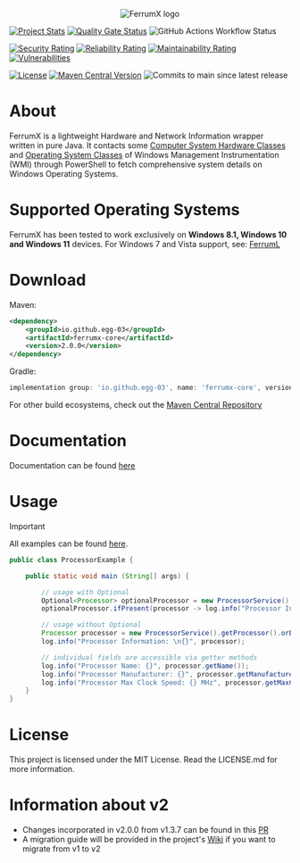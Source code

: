 <p align="center"> 
  <img src="https://github.com/Egg-03/FerrumX/assets/111327101/9aee9cdf-5213-401b-814d-a9738ee1a24c" alt="FerrumX logo">
</p>

[![Project Stats](https://openhub.net/p/FerrumX/widgets/project_thin_badge.gif)](https://openhub.net/p/FerrumX)
[![Quality Gate Status](https://sonarcloud.io/api/project_badges/measure?project=Egg-03_FerrumX&metric=alert_status)](https://sonarcloud.io/summary/new_code?id=Egg-03_FerrumX)
![GitHub Actions Workflow Status](https://img.shields.io/github/actions/workflow/status/Egg-03/FerrumX/.github%2Fworkflows%2Fbuild.yml)


[![Security Rating](https://sonarcloud.io/api/project_badges/measure?project=Egg-03_FerrumX&metric=security_rating)](https://sonarcloud.io/summary/new_code?id=Egg-03_FerrumX)
[![Reliability Rating](https://sonarcloud.io/api/project_badges/measure?project=Egg-03_FerrumX&metric=reliability_rating)](https://sonarcloud.io/summary/new_code?id=Egg-03_FerrumX)
[![Maintainability Rating](https://sonarcloud.io/api/project_badges/measure?project=Egg-03_FerrumX&metric=sqale_rating)](https://sonarcloud.io/summary/new_code?id=Egg-03_FerrumX)
[![Vulnerabilities](https://sonarcloud.io/api/project_badges/measure?project=Egg-03_FerrumX&metric=vulnerabilities)](https://sonarcloud.io/summary/new_code?id=Egg-03_FerrumX)

[![License](https://img.shields.io/github/license/Egg-03/FerrumX)](https://github.com/Egg-03/FerrumX/blob/main/LICENSE)
[![Maven Central Version](https://img.shields.io/maven-central/v/io.github.egg-03/ferrum-x)](https://central.sonatype.com/artifact/io.github.egg-03/ferrum-x)
![Commits to main since latest release](https://img.shields.io/github/commits-since/Egg-03/FerrumX/latest)

# About
FerrumX is a lightweight Hardware and Network Information wrapper written in pure Java. It contacts some [Computer System Hardware Classes](https://learn.microsoft.com/en-us/windows/win32/cimwin32prov/computer-system-hardware-classes) and [Operating System Classes](https://learn.microsoft.com/en-us/windows/win32/cimwin32prov/operating-system-classes) of Windows Management Instrumentation (WMI) through PowerShell to fetch comprehensive system details on Windows Operating Systems.

# Supported Operating Systems
FerrumX has been tested to work exclusively on <strong>Windows 8.1, Windows 10 and Windows 11</strong> devices.
For Windows 7 and Vista support, see: [FerrumL](https://github.com/Egg-03/FerrumL)

# Download
Maven:
```xml
<dependency>
    <groupId>io.github.egg-03</groupId>
    <artifactId>ferrumx-core</artifactId>
    <version>2.0.0</version>
</dependency>
```

Gradle:
```gradle
implementation group: 'io.github.egg-03', name: 'ferrumx-core', version: '2.0.0'
```

For other build ecosystems, check out the [Maven Central Repository](https://central.sonatype.com/artifact/io.github.egg-03/ferrum-x/overview)

# Documentation
Documentation can be found [here](https://egg-03.github.io/FerrumX-Documentation/)

# Usage
> [!IMPORTANT]
> All examples can be found [here](https://github.com/Egg-03/FerrumX/tree/baf00eefa274556c306904e0bf8cb069996a9b8d/ferrumx-examples/src/main/java/org/ferrumx/example).

```java
public class ProcessorExample {

    public static void main (String[] args) {

        // usage with Optional
        Optional<Processor> optionalProcessor = new ProcessorService().getProcessor();
        optionalProcessor.ifPresent(processor -> log.info("Processor Information: \n{}", processor));

        // usage without Optional
        Processor processor = new ProcessorService().getProcessor().orElseThrow(); // will throw NoSuchElementException if not present
        log.info("Processor Information: \n{}", processor);

        // individual fields are accessible via getter methods
        log.info("Processor Name: {}", processor.getName());
        log.info("Processor Manufacturer: {}", processor.getManufacturer());
        log.info("Processor Max Clock Speed: {} MHz", processor.getMaxClockSpeed());
    }
}
```

# License
This project is licensed under the MIT License. Read the LICENSE.md for more information.

# Information about v2

- Changes incorporated in v2.0.0 from v1.3.7 can be found in this [PR](https://github.com/Egg-03/FerrumX/pull/20)
- A migration guide will be provided in the project's [Wiki](https://github.com/Egg-03/FerrumX/wiki) if you want to migrate from v1 to v2


